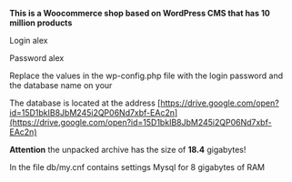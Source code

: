 **This is a Woocommerce shop based on WordPress CMS that has 10 million products**

Login alex

Password alex

Replace the values in the wp-config.php file with the login password and the database name on your

The database is located at the address [https://drive.google.com/open?id=15D1bkIB8JbM245i2QP06Nd7xbf-EAc2n](https://drive.google.com/open?id=15D1bkIB8JbM245i2QP06Nd7xbf-EAc2n)

**Attention** the unpacked archive has the size of **18.4** gigabytes!

In the file db/my.cnf contains settings Mysql for 8 gigabytes of RAM
